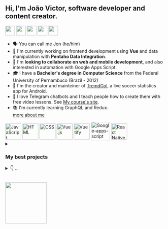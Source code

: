<!-- usefull links: 
https://github.com/Ileriayo/markdown-badges
https://github.com/rafaballerini/PerfilGithub
https://devicon.dev/ 
https://github.com/anuraghazra/github-readme-stats
https://dev.to/envoy_/150-badges-for-github-pnk
https://docs.pipz.com/central-de-ajuda/learning-center/guia-basico-de-markdown#open
-->
## Hi, I'm João Victor, software developer and content creator.


  <a href="https://www.youtube.com/user/jvwrCIN" target="_blank"><img src="https://img.shields.io/badge/YouTube-FF0000?style=for-the-badge&logo=youtube&logoColor=white" height="30em" target="_blank"></a>
  <a href="https://twitter.com/jvictor_js" target="_blank"><img src="https://img.shields.io/badge/Twitter-1DA1F2?style=for-the-badge&logo=twitter&logoColor=white" height="30em"  target="_blank"></a> 
  <a href="https://www.linkedin.com/in/jo%C3%A3o-victor-ramos-6570a21b7/" target="_blank"><img src="https://img.shields.io/badge/-LinkedIn-%230077B5?style=for-the-badge&logo=linkedin&logoColor=white" height="30em" target="_blank"></a> 
  <a href="https://play.google.com/store/apps/developer?id=bolanarede.net.br" target="_blank"><img src="https://img.shields.io/badge/Google_Play-414141?style=for-the-badge&logo=google-play&logoColor=white" height="30em"  target="_blank"></a> 
  <a href="https://stackoverflow.com/users/16280917/" target="_blank"><img src="https://img.shields.io/badge/-Stackoverflow-FE7A16?style=for-the-badge&logo=stack-overflow&logoColor=white" height="30em"  target="_blank"></a>
  
* 🗣 You can call me Jon (he/him)
* 💼 I'm currently working on frontend development using <b>Vue</b> and data manipulation with <b>Pentaho Data Integration</b>.
* 🙂 I'm <b>looking to collaborate on web and mobile development</b>, and also interested in automation with Google Apps Script. 
* 🎓 I have a <b>Bachelor's degree in Computer Science</b> from the Federal University of Pernambuco (Brazil - 2012)
* 📱 I'm the creator and mainteiner of [TremdGol](https://play.google.com/store/apps/details?id=com.bolanarede.tremdgol_free), a live soccer statistics app for Android. 
* 🤖 I love Telegram chatbots and I teach people how to create them with free video lessons. See [My course's site](https://courses.jvictor.com.br).
* 📚 I'm currently learning GraphQL and Redux.
<br><a href="http://jvictor.com.br" target="_blank">more about me</a>

<div>
<a href="https://developer.mozilla.org/en-US/docs/Web/JavaScript"><img align="center" alt="JavaScript" height="50" src="https://cdn.jsdelivr.net/gh/devicons/devicon/icons/javascript/javascript-original.svg"></a>   
  <a href="https://developer.mozilla.org/en-US/docs/Web/HTML"><img align="center" alt="HTML" height="50" src="https://cdn.jsdelivr.net/gh/devicons/devicon/icons/html5/html5-original.svg"></a>
  <a href="https://developer.mozilla.org/en-US/docs/Web/CSS"><img align="center" alt="CSS" height="50" src="https://cdn.jsdelivr.net/gh/devicons/devicon/icons/css3/css3-original.svg"></a>
    <a href="https://vuejs.org/"><img align="center" alt="Vue.js" height="50" src="https://cdn.jsdelivr.net/gh/devicons/devicon/icons/vuejs/vuejs-original.svg"></a>
  <a href="https://vuetifyjs.com/en/"><img align="center" alt="Vuetify" height="50" src="https://cdn.jsdelivr.net/gh/devicons/devicon/icons/vuetify/vuetify-original.svg"></a>
  <!--<a href="https://www.typescriptlang.org/"><img align="center" alt="TypeScript" height="50" src="https://cdn.jsdelivr.net/gh/devicons/devicon/icons/typescript/typescript-original.svg"> </a>-->
  <a href="https://developers.google.com/apps-script"><img align="center" alt="Google-apps-script" height="60" src="https://www.gstatic.com/images/branding/product/2x/apps_script_48dp.png"></a>
  <a href="https://reactnative.dev/"><img align="center" alt="React Native" height="50" src="https://cdn.jsdelivr.net/gh/devicons/devicon/icons/react/react-original.svg"></a>
  
</div>

<details> 
  <summary><h3>My best projects</h3></summary>
  
  - [Course Platform](https://course.jvictor.com.br) (React) <a href="https://github.com/jvictorjs/courses-platform"><img align="center" alt="Vue.js" height="20" src="https://cdn.jsdelivr.net/gh/devicons/devicon/icons/github/github-original.svg"></a>
  - [TremdGol App](https://play.google.com/store/apps/details?id=com.bolanarede.tremdgol_free) (React Native) <a href="https://github.com/jvictorjs/tremdgol-app"><img align="center" alt="Vue.js" height="20" src="https://cdn.jsdelivr.net/gh/devicons/devicon/icons/github/github-original.svg"></a>
  - [TremdGol.com](https://tremdgol.com) (Vue) <a href="https://github.com/jvictorjs/tremdgol-vue"><img align="center" alt="Vue.js" height="20" src="https://cdn.jsdelivr.net/gh/devicons/devicon/icons/github/github-original.svg"></a>
  - [TremdGol backend](https://api.tremdgol.com) (Node.js) <a href="https://github.com/jvictorjs/tremdgol-backend"><img align="center" alt="Vue.js" height="20" src="https://cdn.jsdelivr.net/gh/devicons/devicon/icons/github/github-original.svg"></a>
  - Medicine Reminder (Telegram Bot) <a href="https://github.com/jvictorjs/medicine-reminder-telegram-chatbot"><img align="center" alt="Vue.js" height="20" src="https://cdn.jsdelivr.net/gh/devicons/devicon/icons/github/github-original.svg"></a>
  - [jvictor.com.br](https://jvictor.com.br) (Vue) <a href="https://github.com/jvictorjs/telegram-clone"><img align="center" alt="Vue.js" height="20" src="https://cdn.jsdelivr.net/gh/devicons/devicon/icons/github/github-original.svg"></a>
  - [Portfolio](https://portfolio.jvictor.com.br) (Angular) <a href="https://github.com/jvictorjs/portfolio"><img align="center" alt="Vue.js" height="20" src="https://cdn.jsdelivr.net/gh/devicons/devicon/icons/github/github-original.svg"></a>
  - [skills.jvictor.com.br](https://skills.jvictor.com.br) (Vue) <a href="https://github.com/jvictorjs/skills-word-cloud"><img align="center" alt="Vue.js" height="20" src="https://cdn.jsdelivr.net/gh/devicons/devicon/icons/github/github-original.svg"></a>
  - [Bolanarede.net.br](https://bolanarede.net.br) (Angular) <a href="https://github.com/jvictorjs/bolasite"><img align="center" alt="Vue.js" height="20" src="https://cdn.jsdelivr.net/gh/devicons/devicon/icons/github/github-original.svg"></a>

</details> 

<details> 
  <summary>👇 ...</summary>
  
  
>#### Other Languages, Frameworks and Libraries<div>     <img height="25" src="https://img.shields.io/badge/Node.js-43853D?style=for-the-badge&logo=node.js&logoColor=white" target="_blank">     <img height="25" src="https://img.shields.io/badge/chart.js-F5788D.svg?style=for-the-badge&logo=chart.js&logoColor=white" target="_blank">      <img height="25" src="https://img.shields.io/badge/express.js-%23404d59.svg?style=for-the-badge&logo=express&logoColor=%2361DAFB" target="_blank">    <img height="25" src="https://img.shields.io/badge/SQLite-07405E?style=for-the-badge&logo=sqlite&logoColor=white" target="_blank">         <img height="25" src="https://img.shields.io/badge/PostgreSQL-316192?style=for-the-badge&logo=postgresql&logoColor=white" target="_blank">        <img height="25" src="https://img.shields.io/badge/Angular-DD0031?style=for-the-badge&logo=angular&logoColor=white" target="_blank">        <img height="25" src="https://img.shields.io/badge/Socket.io-black?style=for-the-badge&logo=socket.io&badgeColor=010101" target="_blank">        <img height="25" src="https://img.shields.io/badge/jquery-%230769AD.svg?style=for-the-badge&logo=jquery&logoColor=white" target="_blank">      
  </div>
  
 >#### IDEs, Platforms and Dev Tools<div>       <img height="25" src="https://img.shields.io/badge/Visual%20Studio%20Code-0078d7.svg?style=for-the-badge&logo=visual-studio-code&logoColor=white" target="_blank">            <img height="25" src="https://img.shields.io/badge/Chrome_DEV_tools-4285F4?style=for-the-badge&logo=GoogleChrome&logoColor=white" target="_blank">               <a href="https://developers.google.com/apps-script"><img height="25" src="https://img.shields.io/badge/google-blue.svg?style=for-the-badge&logo=googleappsscript&logoColor=blue" target="_blank"><img height="25" src="https://img.shields.io/badge/apps-yellow.svg?style=for-the-badge&logo=googleappsscript&logoColor=blue" target="_blank"><img height="25" src="https://img.shields.io/badge/script-red.svg?style=for-the-badge&logo=googleappsscript&logoColor=red" target="_blank"></a>                                                     <img height="25" src="https://img.shields.io/badge/expo-1C1E24?style=for-the-badge&logo=expo&logoColor=#D04A37" target="_blank">                <img height="25" src="https://img.shields.io/badge/Android_Studio-3DDC84?style=for-the-badge&logo=android-studio&logoColor=white" target="_blank">                <a href="https://help.hitachivantara.com/Documentation/Pentaho/9.3/Products/Pentaho_Data_Integration"><img height="25" src="https://img.shields.io/badge/pentaho_data_integration-blue.svg?style=for-the-badge&logo=pentahopdi&logoColor=61DAFB" target="_blank"></a> 
  </div>

  
>#### Back-end Infrastructure and Cloud<div><img height="25" src="https://img.shields.io/badge/netlify-%23000000.svg?style=for-the-badge&logo=netlify&logoColor=#00C7B7" target="_blank"> <img height="25" src="https://img.shields.io/badge/Digital_Ocean-0080FF?style=for-the-badge&logo=DigitalOcean&logoColor=white" target="_blank">  <img height="25" src="https://img.shields.io/badge/Ubuntu-E95420?style=for-the-badge&logo=ubuntu&logoColor=white" target="_blank">  <img height="25" src="https://img.shields.io/badge/VIM-%2311AB00.svg?style=for-the-badge&logo=vim&logoColor=white" target="_blank"> <img height="25" src="https://img.shields.io/badge/NPM-%23000000.svg?style=for-the-badge&logo=npm&logoColor=white" target="_blank"> <img height="25" src="https://img.shields.io/badge/nginx-%23009639.svg?style=for-the-badge&logo=nginx&logoColor=white" target="_blank">   </div>

  
#### Learning:
<div>  <img height="25" src="https://img.shields.io/badge/TypeScript-007ACC?style=for-the-badge&logo=typescript&logoColor=white" target="_blank">  <img height="25" src="https://img.shields.io/badge/Redux-593D88?style=for-the-badge&logo=redux&logoColor=white" target="_blank">   <img height="25" src="https://img.shields.io/badge/-GraphQL-E10098?style=for-the-badge&logo=graphql&logoColor=white" target="_blank"> </div>
  
#### Used to know a long time ago...
<div><img height="23" src="https://img.shields.io/badge/PHP-777BB4?style=for-the-badge&logo=php&logoColor=white">   <img height="23" src="https://img.shields.io/badge/Python-3776AB?style=for-the-badge&logo=python&logoColor=white" target="_blank">  <img height="23" src="https://img.shields.io/badge/Django-092E20?style=for-the-badge&logo=django&logoColor=white" target="_blank"> </div>

</details>
<!--
<details> 
    <summary><b>👇 Where I study</b></summary>

  > <div>  <img height="25" src="https://img.shields.io/badge/MDN_Web_Docs-black?style=for-the-badge&logo=mdnwebdocs&logoColor=white" target="_blank"> <img height="25" src="https://img.shields.io/badge/Udemy-A435F0?style=for-the-badge&logo=Udemy&logoColor=white" target="_blank"> <img height="25" src="https://img.shields.io/badge/Freecodecamp-%23123.svg?&style=for-the-badge&logo=freecodecamp&logoColor=green" target="_blank">       </div>
</details>
-->


<!--

<details> 
  <summary><h3>👇 Best Projects </h3></summary>
  
  (this part of README.md is not ready to publish yet, still working on it)
  
## Best Projects

* Tredmgol free
###### Released: 2021
Front-end   | Back-end   | 
--------- | ------ |
<a href="https://reactnative.dev/"><img align="center" alt="React Native" height="30" src="https://cdn.jsdelivr.net/gh/devicons/devicon/icons/react/react-original.svg"></a>  <a href="https://developer.mozilla.org/pt-BR/docs/Web/JavaScript"><img align="center" alt="JavaScript" height="30" src="https://cdn.jsdelivr.net/gh/devicons/devicon/icons/javascript/javascript-original.svg"></a>  | <a href="https://digitalocean.com/"><img align="center" alt="DigitalOcean" height="30" src="https://cdn.jsdelivr.net/gh/devicons/devicon/icons/digitalocean/digitalocean-original.svg"></a> <a href="https://ubuntu.com/"><img align="center" alt="Ubuntu" height="30" src="https://cdn.jsdelivr.net/gh/devicons/devicon/icons/ubuntu/ubuntu-plain-wordmark.svg"></a> <a href="https://https://nodejs.org/en/"><img align="center" alt="Node.js" height="30" src="https://cdn.jsdelivr.net/gh/devicons/devicon/icons/nodejs/nodejs-original.svg"></a> |
          
          
A live soccer statistics android app. Available on <a href="https://play.google.com/store/apps/details?id=com.bolanarede.tremdgol_free" target="_blank"><img height="18" src="https://img.shields.io/badge/Google_Play-414141?style=for-the-badge&logo=google-play&logoColor=white" height="30em"  target="_blank"></a> 


* [bolanarede.net.br](http://bolanarede.net.br)
###### Released: 2021 | [Github repository](https://github.com/jvictorjs/bolasite)
Front-end   | Back-end   | 
--------- | ------ |
<a href="https://angular.io/"><img align="center" alt="Angular" height="30" src="https://cdn.jsdelivr.net/gh/devicons/devicon/icons/angularjs/angularjs-original.svg"></a>  <a href="https://www.typescriptlang.org/"><img align="center" alt="TypeScript" height="30" src="https://cdn.jsdelivr.net/gh/devicons/devicon/icons/typescript/typescript-original.svg"></a>  | <a href="https://digitalocean.com/"><img align="center" alt="DigitalOcean" height="30" src="https://cdn.jsdelivr.net/gh/devicons/devicon/icons/digitalocean/digitalocean-original.svg"></a> <a href="https://ubuntu.com/"><img align="center" alt="Ubuntu" height="30" src="https://cdn.jsdelivr.net/gh/devicons/devicon/icons/ubuntu/ubuntu-plain-wordmark.svg"></a> <a href="https://https://nodejs.org/en/"><img align="center" alt="Node.js" height="30" src="https://cdn.jsdelivr.net/gh/devicons/devicon/icons/nodejs/nodejs-original.svg"></a> |

I used Angular/TypeScript to built this live soccer statistics web site using the same source of data from TremdGol Free app. The same informations now available for desktop/mobile internet browsers.


* [portfolio.jvictor.com.br](http://portfolio.jvictor.com.br)
###### Released: 2021 | [Github repository](https://github.com/jvictorjs/portfolio)
Front-end   | Back-end   | 
--------- | ------ |
<a href="https://angular.io/"><img align="center" alt="Angular" height="30" src="https://cdn.jsdelivr.net/gh/devicons/devicon/icons/angularjs/angularjs-original.svg"></a>  <a href="https://www.typescriptlang.org/"><img align="center" alt="TypeScript" height="30" src="https://cdn.jsdelivr.net/gh/devicons/devicon/icons/typescript/typescript-original.svg"></a>  | <a href="https://digitalocean.com/"><img align="center" alt="DigitalOcean" height="30" src="https://cdn.jsdelivr.net/gh/devicons/devicon/icons/digitalocean/digitalocean-original.svg"></a> <a href="https://ubuntu.com/"><img align="center" alt="Ubuntu" height="30" src="https://cdn.jsdelivr.net/gh/devicons/devicon/icons/ubuntu/ubuntu-plain-wordmark.svg"></a> <a href="https://https://nodejs.org/en/"><img align="center" alt="Node.js" height="30" src="https://cdn.jsdelivr.net/gh/devicons/devicon/icons/nodejs/nodejs-original.svg"></a> |

My fisrt portfolio web site.


* [skills.jvictor.com.br](https://skills.jvictor.com.br)
###### Released: 2022 | [Github repository](https://github.com/jvictorjs/skills)
Front-end   | Back-end   | 
--------- | ------ |
<img align="center" alt="js" height="30" src="https://cdn.jsdelivr.net/gh/devicons/devicon/icons/vuejs/vuejs-original-wordmark.svg" /> <img align="center" alt="js" height="30" src="https://cdn.jsdelivr.net/gh/devicons/devicon/icons/vuetify/vuetify-original.svg" /> <img  align="center" alt="js" height="30" src="https://cdn.jsdelivr.net/gh/devicons/devicon/icons/javascript/javascript-original.svg" /> | <a href="https://digitalocean.com/"><img align="center" alt="DigitalOcean" height="30" src="https://cdn.jsdelivr.net/gh/devicons/devicon/icons/digitalocean/digitalocean-original.svg"></a> <a href="https://ubuntu.com/"><img align="center" alt="Ubuntu" height="30" src="https://cdn.jsdelivr.net/gh/devicons/devicon/icons/ubuntu/ubuntu-plain-wordmark.svg"></a> <a href="https://https://nodejs.org/en/"><img align="center" alt="Node.js" height="30" src="https://cdn.jsdelivr.net/gh/devicons/devicon/icons/nodejs/nodejs-original.svg"></a> |

A simple web page to tell more about myself, tools and projects.


* [quotes.jvictor.com.br](https://quotes.jvictor.com.br)
###### Released: coming soon | [Github repository](https://github.com/jvictorjs/quotes)
Front-end   | Back-end   | 
--------- | ------ |
<img align="center" alt="js" height="30" src="https://cdn.jsdelivr.net/gh/devicons/devicon/icons/vuejs/vuejs-original-wordmark.svg" /> <img align="center" alt="js" height="30" src="https://cdn.jsdelivr.net/gh/devicons/devicon/icons/vuetify/vuetify-original.svg" /> <img  align="center" alt="js" height="30" src="https://cdn.jsdelivr.net/gh/devicons/devicon/icons/javascript/javascript-original.svg" /> | <a href="https://digitalocean.com/"><img align="center" alt="DigitalOcean" height="30" src="https://cdn.jsdelivr.net/gh/devicons/devicon/icons/digitalocean/digitalocean-original.svg"></a> <a href="https://ubuntu.com/"><img align="center" alt="Ubuntu" height="30" src="https://cdn.jsdelivr.net/gh/devicons/devicon/icons/ubuntu/ubuntu-plain-wordmark.svg"></a> <a href="https://https://nodejs.org/en/"><img align="center" alt="Node.js" height="30" src="https://cdn.jsdelivr.net/gh/devicons/devicon/icons/nodejs/nodejs-original.svg"></a> |

A telegram bot integrated with web page that provide random quotes from a cloud database.

* Tremdgol web
###### comming soon | [Github repository](https://github.com/jvictorjs/tremdgol)
Front-end   | Back-end   | 
--------- | ------ |
<img align="center" alt="js" height="30" src="https://cdn.jsdelivr.net/gh/devicons/devicon/icons/vuejs/vuejs-original-wordmark.svg" /> <img align="center" alt="js" height="30" src="https://cdn.jsdelivr.net/gh/devicons/devicon/icons/vuetify/vuetify-original.svg" /> <img  align="center" alt="js" height="30" src="https://cdn.jsdelivr.net/gh/devicons/devicon/icons/javascript/javascript-original.svg" /> | <a href="https://digitalocean.com/"><img align="center" alt="DigitalOcean" height="30" src="https://cdn.jsdelivr.net/gh/devicons/devicon/icons/digitalocean/digitalocean-original.svg"></a> <a href="https://ubuntu.com/"><img align="center" alt="Ubuntu" height="30" src="https://cdn.jsdelivr.net/gh/devicons/devicon/icons/ubuntu/ubuntu-plain-wordmark.svg"></a> <a href="https://https://nodejs.org/en/"><img align="center" alt="Node.js" height="30" src="https://cdn.jsdelivr.net/gh/devicons/devicon/icons/nodejs/nodejs-original.svg"></a> |

Complete soccer statistics web site.


 
  </details>
  -->
  <!-- -  I have others soccer statistics projects released that I'm working to swith to public repositories. -->



  
## 

<div>
<img height="130em" src="https://github-readme-stats.vercel.app/api/top-langs/?username=jvictorjs&layout=compact&langs_count=7&theme=dracula"/> 

</div>
<!--
##
###### *last update: may2022 | github presentation readme.md inspired by @rafaballerini's youtube video: https://www.youtube.com/watch?v=TsaLQAetPLU*
###### badges from https://github.com/Ileriayo/markdown-badges and https://devicon.dev/ 
 -->

<!--



## Oiii eu sou a Rafaella Ballerini, criadora de conteúdo de programação e tecnologia!
<div align="center">
  <a href="https://github.com/rafaballerini">
  <img height="180em" src="https://github-readme-stats.vercel.app/api?username=rafaballerini&show_icons=true&theme=dracula&include_all_commits=true&count_private=true"/>
  <img height="180em" src="https://github-readme-stats.vercel.app/api/top-langs/?username=rafaballerini&layout=compact&langs_count=7&theme=dracula"/>
</div>
<div style="display: inline_block"><br>
  <img align="center" alt="Rafa-Js" height="30" width="40" src="https://raw.githubusercontent.com/devicons/devicon/master/icons/javascript/javascript-plain.svg">
  <img align="center" alt="Rafa-Ts" height="30" width="40" src="https://raw.githubusercontent.com/devicons/devicon/master/icons/typescript/typescript-plain.svg">
  <img align="center" alt="Rafa-React" height="30" width="40" src="https://raw.githubusercontent.com/devicons/devicon/master/icons/react/react-original.svg">
  <img align="center" alt="Rafa-HTML" height="30" width="40" src="https://raw.githubusercontent.com/devicons/devicon/master/icons/html5/html5-original.svg">
  <img align="center" alt="Rafa-CSS" height="30" width="40" src="https://raw.githubusercontent.com/devicons/devicon/master/icons/css3/css3-original.svg">
  <img align="center" alt="Rafa-Python" height="30" width="40" src="https://raw.githubusercontent.com/devicons/devicon/master/icons/python/python-original.svg">
  <img align="center" alt="Rafa-Csharp" height="30" width="40" src="https://raw.githubusercontent.com/devicons/devicon/master/icons/csharp/csharp-original.svg">
  <img align="right" alt="Rafa-pic" height="150" style="border-radius:50px;" src="https://media.discordapp.net/attachments/639956127056134178/890373478988013628/Publicacoes_Instagram_1_1.png?width=676&height=676">
</div>
  
  ##
 
<div> 
  <a href="https://www.youtube.com/channel/UC_-uuuZbY0AAt9CViNzvc-Q" target="_blank"><img src="https://img.shields.io/badge/YouTube-FF0000?style=for-the-badge&logo=youtube&logoColor=white" target="_blank"></a>
  <a href="https://instagram.com/rafaballerini" target="_blank"><img src="https://img.shields.io/badge/-Instagram-%23E4405F?style=for-the-badge&logo=instagram&logoColor=white" target="_blank"></a>
 	<a href="https://www.twitch.tv/rafaballerinii" target="_blank"><img src="https://img.shields.io/badge/Twitch-9146FF?style=for-the-badge&logo=twitch&logoColor=white" target="_blank"></a>
 <a href="https://discord.gg/wagxzStdcR" target="_blank"><img src="https://img.shields.io/badge/Discord-7289DA?style=for-the-badge&logo=discord&logoColor=white" target="_blank"></a> 
  <a href = "mailto:contatorafaballerini@gmail.com"><img src="https://img.shields.io/badge/-Gmail-%23333?style=for-the-badge&logo=gmail&logoColor=white" target="_blank"></a>
  <a href="https://www.linkedin.com/in/rafaella-ballerini-45875016a" target="_blank"><img src="https://img.shields.io/badge/-LinkedIn-%230077B5?style=for-the-badge&logo=linkedin&logoColor=white" target="_blank"></a> 
 
  ![Snake animation](https://github.com/rafaballerini/rafaballerini/blob/output/github-contribution-grid-snake.svg)
 
</div>


-->


<!--
**jvictorjs2/jvictorjs2** is a ✨ _special_ ✨ repository because its `README.md` (this file) appears on your GitHub profile.

Here are some ideas to get you started:

- 🔭 I’m currently working on ...
- 🌱 I’m currently learning ...
- 👯 I’m looking to collaborate on ...
- 🤔 I’m looking for help with ...
- 💬 Ask me about ...
- 📫 How to reach me: ...
- 😄 Pronouns: ...
- ⚡ Fun fact: ...
-->

